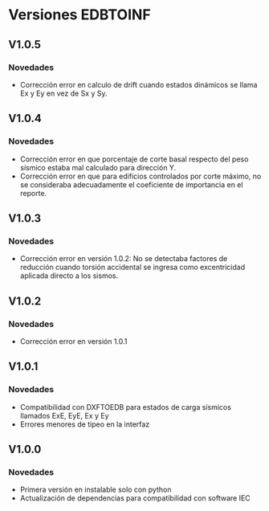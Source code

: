 # Versiones EDBTOINF

## V1.0.5

### Novedades

- Corrección error en calculo de drift cuando estados dinámicos se llama Ex y Ey en vez de Sx y Sy.

## V1.0.4

### Novedades

- Corrección error en que porcentaje de corte basal respecto del peso sísmico estaba mal calculado para dirección Y.
- Corrección error en que para edificios controlados por corte máximo, no se consideraba adecuadamente el coeficiente de importancia en el reporte.

## V1.0.3

### Novedades

- Corrección error en versión 1.0.2: No se detectaba factores de reducción cuando torsión accidental se ingresa como excentricidad aplicada directo a los sismos.

## V1.0.2

### Novedades

- Corrección error en versión 1.0.1

## V1.0.1

### Novedades

- Compatibilidad con DXFTOEDB para estados de carga sísmicos llamados ExE, EyE, Ex y Ey
- Errores menores de tipeo en la interfaz

## V1.0.0

### Novedades

- Primera versión en instalable solo con python
- Actualización de dependencias para compatibilidad con software IEC
